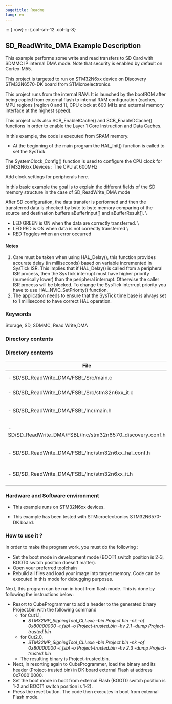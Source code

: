 ```yaml
---
pagetitle: Readme
lang: en
---
```

::: {.row}
::: {.col-sm-12 .col-lg-8}


## <b>SD_ReadWrite_DMA Example Description</b>

This example performs some write and read transfers to SD Card with SDMMC IP internal DMA mode. Note that security is enabled by default on Cortex-M55.

This project is targeted to run on STM32N6xx device on Discovery STM32N6570-DK board from STMicroelectronics.

This project runs from the internal RAM. It is launched by the bootROM after being copied from external flash to internal RAM
configuration (caches, MPU regions [region 0 and 1], CPU clock at 600 MHz and external memory interface at the highest speed).

This project calls also SCB_EnableICache() and SCB_EnableDCache() functions in order to enable
the Layer 1 Core Instruction and Data Caches.

 In this example, the code is executed from SRAM memory.

- At the beginning of the main program the HAL_Init() function is called to set the SysTick.

The SystemClock_Config() function is used to configure the CPU clock for STM32N6xx Devices :
The CPU at 600MHz

Add clock settings for peripherals here.

In this basic example the goal is to explain the different fields of the SD memory 
structure in the case of SD_ReadWrite_DMA mode

After SD configuration, the data transfer is performed and then the transferred data is checked by byte to byte memory
comparing of the source and destination buffers aBufferInput[] and aBufferResult[].
  \
  - LED GREEN is ON when the data are correctly transferred.
  \
  - LED RED is ON when data is not correctly transferred
  \
  - RED Toggles when an error occurred


#### <b>Notes</b>

 1. Care must be taken when using HAL_Delay(), this function provides accurate delay (in milliseconds)
    based on variable incremented in SysTick ISR. This implies that if HAL_Delay() is called from
    a peripheral ISR process, then the SysTick interrupt must have higher priority (numerically lower)
    than the peripheral interrupt. Otherwise the caller ISR process will be blocked.
    To change the SysTick interrupt priority you have to use HAL_NVIC_SetPriority() function.
 2. The application needs to ensure that the SysTick time base is always set to 1 millisecond
    to have correct HAL operation.
 

### <b>Keywords</b>

Storage, SD, SDMMC, Read Write,DMA

### <b>Directory contents</b>
### <b>Directory contents</b>

File | Description
 --- | ---
      - SD/SD_ReadWrite_DMA/FSBL/Src/main.c                        | Main program
      - SD/SD_ReadWrite_DMA/FSBL/Src/stm32n6xx_it.c                | Interrupt handlers
      - SD/SD_ReadWrite_DMA/FSBL/Inc/main.h                        | Main program header file
      - SD/SD_ReadWrite_DMA/FSBL/Inc/stm32n6570_discovery_conf.h   | BSP Configuration file
      - SD/SD_ReadWrite_DMA/FSBL/Inc/stm32n6xx_hal_conf.h          | HAL Configuration file
      - SD/SD_ReadWrite_DMA/FSBL/Inc/stm32n6xx_it.h                | Interrupt handlers header file



### <b>Hardware and Software environment</b>

  - This example runs on STM32N6xx devices.

  - This example has been tested with STMicroelectronics STM32N6570-DK
    board.

### <b>How to use it ?</b>

In order to make the program work, you must do the following :
 - Set the boot mode in development mode (BOOT1 switch position is 2-3, BOOT0 switch position doesn't matter).
 - Open your preferred toolchain
 - Rebuild all files and load your image into target memory. Code can be executed in this mode for debugging purposes.

 Next, this program can be run in boot from flash mode. This is done by following the instructions below:

 - Resort to CubeProgrammer to add a header to the generated binary Project.bin with the following command
   - for Cut1.1,
     - *STM32MP_SigningTool_CLI.exe -bin Project.bin -nk -of 0x80000000 -t fsbl -o Project-trusted.bin -hv 2.1 -dump Project-trusted.bin*
   - for Cut2.0, 
      - *STM32MP_SigningTool_CLI.exe -bin Project.bin -nk -of 0x80000000 -t fsbl -o Project-trusted.bin -hv 2.3 -dump Project-trusted.bin*
   - The resulting binary is Project-trusted.bin.
 - Next, in resorting again to CubeProgrammer, load the binary and its header (Project-trusted.bin) in DK board external Flash at address 0x7000'0000.
 - Set the boot mode in boot from external Flash (BOOT0 switch position is 1-2 and BOOT1 switch position is 1-2).
 - Press the reset button. The code then executes in boot from external Flash mode.


